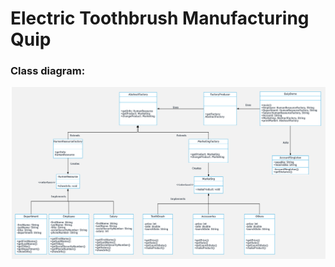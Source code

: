 # Electric Toothbrush Manufacturing Quip  
### Class diagram:  
![picture alt]( Class_Diagram.png "Title is optional")
